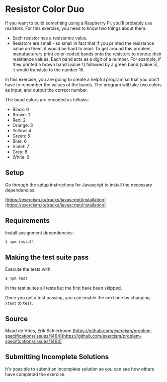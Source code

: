 # Resistor Color Duo

If you want to build something using a Raspberry Pi, you'll probably use _resistors_. 
For this exercise, you need to know two things about them:

* Each resistor has a resistance value.
* Resistors are small - so small in fact that if you printed the resistance value on them, it would be hard to read.
To get around this problem, manufacturers print color-coded bands onto the resistors to denote their resistance values. Each band acts as a digit of a number. For example, if they printed a brown band (value 1) followed by a green band (value 5), it would translate to the number 15.

In this exercise, you are going to create a helpful program so that you don't have to remember the values of the bands. The program will take two colors as input, and output the correct number.

The band colors are encoded as follows:

- Black: 0
- Brown: 1
- Red: 2
- Orange: 3
- Yellow: 4
- Green: 5
- Blue: 6
- Violet: 7
- Grey: 8
- White: 9


## Setup

Go through the setup instructions for Javascript to install the necessary
dependencies:

[https://exercism.io/tracks/javascript/installation](https://exercism.io/tracks/javascript/installation)

## Requirements

Install assignment dependencies:

```bash
$ npm install
```

## Making the test suite pass

Execute the tests with:

```bash
$ npm test
```

In the test suites all tests but the first have been skipped.

Once you get a test passing, you can enable the next one by changing `xtest` to
`test`.

## Source

Maud de Vries, Erik Schierboom [https://github.com/exercism/problem-specifications/issues/1464](https://github.com/exercism/problem-specifications/issues/1464)

## Submitting Incomplete Solutions

It's possible to submit an incomplete solution so you can see how others have
completed the exercise.
